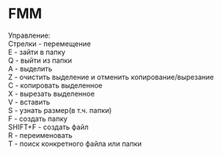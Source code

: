 # FMM
Управление:  
Стрелки - перемещение  
E - зайти в папку  
Q - выйти из папки  
A - выделить  
Z - очистить выделение и отменить копирование/вырезание  
C - копировать выделенное  
X - вырезать выделенное  
V - вставить  
S - узнать размер(в т.ч. папки)  
F - создать папку  
SHIFT+F - создать файл  
R - переименовать  
T - поиск конкретного файла или папки  
